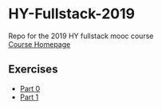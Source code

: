 # HY-Fullstack-2019
Repo for the 2019 HY fullstack mooc course  
[Course Homepage](https://fullstackopen.com/)

## Exercises
- [Part 0](./part0/)
- [Part 1](./part1/)
